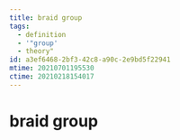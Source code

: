 ```yaml
---
title: braid group
tags:
  - definition
  - '"group'
  - theory"
id: a3ef6468-2bf3-42c8-a90c-2e9bd5f22941
mtime: 20210701195530
ctime: 20210218154017
---
```


# braid group
